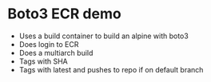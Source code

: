 # Boto3 ECR demo

- Uses a build container to build an alpine with boto3
- Does login to ECR
- Does a multiarch build
- Tags with SHA
- Tags with latest and pushes to repo if on default branch
